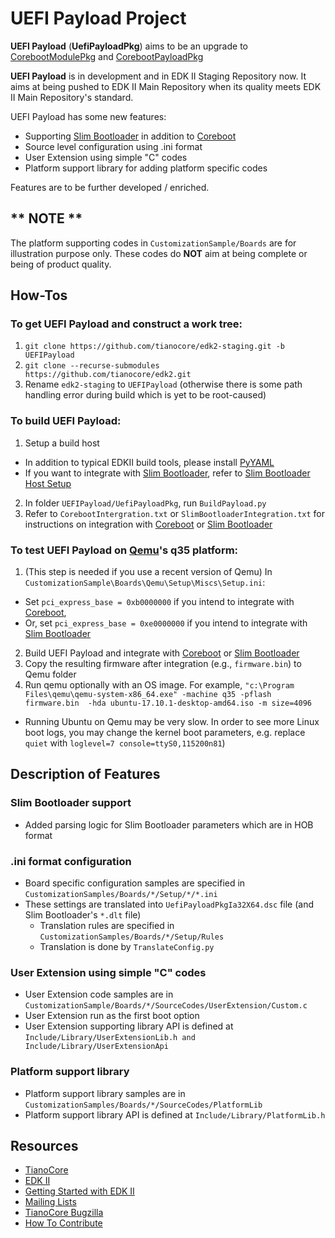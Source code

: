 # UEFI Payload Project

**UEFI Payload** (**UefiPayloadPkg**) aims to be an upgrade to [CorebootModulePkg](https://github.com/tianocore/edk2/tree/master/CorebootModulePkg) and [CorebootPayloadPkg](https://github.com/tianocore/edk2/tree/master/CorebootPayloadPkg)

**UEFI Payload** is in development and in EDK II Staging Repository now. It aims at being pushed to EDK II Main Repository when its quality meets EDK II Main Repository's standard.

UEFI Payload has some new features:
* Supporting [Slim Bootloader](https://github.com/slimbootloader/slimbootloader) in addition to [Coreboot](https://www.coreboot.org/)
* Source level configuration using .ini format
* User Extension using simple "C" codes
* Platform support library for adding platform specific codes

Features are to be further developed / enriched.

## ** NOTE **
The platform supporting codes in `CustomizationSample/Boards` are for illustration purpose only. These codes do **NOT** aim at being complete or being of product quality.

## How-Tos

### To get UEFI Payload and construct a work tree:

1. `git clone https://github.com/tianocore/edk2-staging.git -b UEFIPayload`
2. `git clone --recurse-submodules https://github.com/tianocore/edk2.git`
3. Rename `edk2-staging` to `UEFIPayload` (otherwise there is some path handling error during build which is yet to be root-caused)

### To build UEFI Payload:

1. Setup a build host 
  - In addition to typical EDKII build tools, please install [PyYAML](https://pyyaml.org/)
  - If you want to integrate with [Slim Bootloader](https://github.com/slimbootloader/slimbootloader), refer to [Slim Bootloader Host Setup](https://slimbootloader.github.io/getting-started/build-host-setup.html)
2. In folder `UEFIPayload/UefiPayloadPkg`, run `BuildPayload.py` 
3. Refer to `CorebootIntergration.txt` or `SlimBootloaderIntegration.txt` for instructions on integration with [Coreboot](https://www.coreboot.org/) or [Slim Bootloader](https://github.com/slimbootloader/slimbootloader)

### To test UEFI Payload on [Qemu](https://www.qemu.org/)'s q35 platform:
1. (This step is needed if you use a recent version of Qemu) In `CustomizationSample\Boards\Qemu\Setup\Miscs\Setup.ini`:
  - Set `pci_express_base = 0xb0000000` if you intend to integrate with [Coreboot](https://www.coreboot.org/), 
  - Or, set `pci_express_base = 0xe0000000` if you intend to integrate with [Slim Bootloader](https://github.com/slimbootloader/slimbootloader)
2. Build UEFI Payload and integrate with [Coreboot](https://www.coreboot.org/) or [Slim Bootloader](https://github.com/slimbootloader/slimbootloader) 
3. Copy the resulting firmware after integration (e.g., `firmware.bin`) to Qemu folder
4. Run qemu optionally with an OS image. 
   For example, 
  `"c:\Program Files\qemu\qemu-system-x86_64.exe" -machine q35 -pflash firmware.bin  -hda ubuntu-17.10.1-desktop-amd64.iso -m size=4096`
  - Running Ubuntu on Qemu may be very slow. In order to see more Linux boot logs, you may change the kernel boot parameters, e.g. replace `quiet` with `loglevel=7 console=ttyS0,115200n81`)

## Description of Features

### Slim Bootloader support
* Added parsing logic for Slim Bootloader parameters which are in HOB format

### .ini format configuration
* Board specific configuration samples are specified in `CustomizationSamples/Boards/*/Setup/*/*.ini`
* These settings are translated into `UefiPayloadPkgIa32X64.dsc` file (and Slim Bootloader's `*.dlt` file)
  * Translation rules are specified in `CustomizationSamples/Boards/*/Setup/Rules`
  * Translation is done by `TranslateConfig.py`

### User Extension using simple "C" codes
* User Extension code samples are in `CustomizationSample/Boards/*/SourceCodes/UserExtension/Custom.c`
* User Extension run as the first boot option
* User Extension supporting library API is defined at `Include/Library/UserExtensionLib.h and Include/Library/UserExtensionApi`

### Platform support library
* Platform support library samples are in `CustomizationSamples/Boards/*/SourceCodes/PlatformLib`
* Platform support library API is defined at `Include/Library/PlatformLib.h`

## Resources

* [TianoCore](http://www.tianocore.org)
* [EDK II](https://github.com/tianocore/tianocore.github.io/wiki/EDK-II)
* [Getting Started with EDK II](https://github.com/tianocore/tianocore.github.io/wiki/Getting-Started-with-EDK-II)
* [Mailing Lists](https://github.com/tianocore/tianocore.github.io/wiki/Mailing-Lists)
* [TianoCore Bugzilla](https://bugzilla.tianocore.org)
* [How To Contribute](https://github.com/tianocore/tianocore.github.io/wiki/How-To-Contribute)
